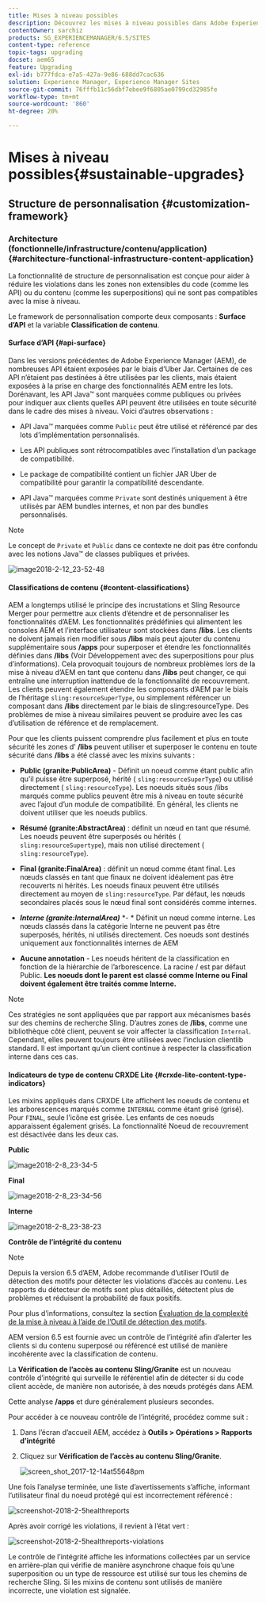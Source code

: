 ```yaml
---
title: Mises à niveau possibles
description: Découvrez les mises à niveau possibles dans Adobe Experience Manager 6.4.
contentOwner: sarchiz
products: SG_EXPERIENCEMANAGER/6.5/SITES
content-type: reference
topic-tags: upgrading
docset: aem65
feature: Upgrading
exl-id: b777fdca-e7a5-427a-9e86-688dd7cac636
solution: Experience Manager, Experience Manager Sites
source-git-commit: 76fffb11c56dbf7ebee9f6805ae0799cd32985fe
workflow-type: tm+mt
source-wordcount: '860'
ht-degree: 20%

---
```


# Mises à niveau possibles{#sustainable-upgrades}

## Structure de personnalisation {#customization-framework}

### Architecture (fonctionnelle/infrastructure/contenu/application)  {#architecture-functional-infrastructure-content-application}

La fonctionnalité de structure de personnalisation est conçue pour aider à réduire les violations dans les zones non extensibles du code (comme les API) ou du contenu (comme les superpositions) qui ne sont pas compatibles avec la mise à niveau.

Le framework de personnalisation comporte deux composants : **Surface d’API** et la variable **Classification de contenu**.

#### Surface d’API {#api-surface}

Dans les versions précédentes de Adobe Experience Manager (AEM), de nombreuses API étaient exposées par le biais d’Uber Jar. Certaines de ces API n’étaient pas destinées à être utilisées par les clients, mais étaient exposées à la prise en charge des fonctionnalités AEM entre les lots. Dorénavant, les API Java™ sont marquées comme publiques ou privées pour indiquer aux clients quelles API peuvent être utilisées en toute sécurité dans le cadre des mises à niveau. Voici d’autres observations :

* API Java™ marquées comme `Public` peut être utilisé et référencé par des lots d’implémentation personnalisés.

* Les API publiques sont rétrocompatibles avec l’installation d’un package de compatibilité.
* Le package de compatibilité contient un fichier JAR Uber de compatibilité pour garantir la compatibilité descendante.
* API Java™ marquées comme `Private` sont destinés uniquement à être utilisés par AEM bundles internes, et non par des bundles personnalisés.

>[!NOTE]
>
>Le concept de `Private` et `Public` dans ce contexte ne doit pas être confondu avec les notions Java™ de classes publiques et privées.

![image2018-2-12_23-52-48](assets/image2018-2-12_23-52-48.png)

#### Classifications de contenu {#content-classifications}

AEM a longtemps utilisé le principe des incrustations et Sling Resource Merger pour permettre aux clients d’étendre et de personnaliser les fonctionnalités d’AEM. Les fonctionnalités prédéfinies qui alimentent les consoles AEM et l’interface utilisateur sont stockées dans **/libs**. Les clients ne doivent jamais rien modifier sous **/libs** mais peut ajouter du contenu supplémentaire sous **/apps** pour superposer et étendre les fonctionnalités définies dans **/libs** (Voir Développement avec des superpositions pour plus d’informations). Cela provoquait toujours de nombreux problèmes lors de la mise à niveau d’AEM en tant que contenu dans **/libs** peut changer, ce qui entraîne une interruption inattendue de la fonctionnalité de recouvrement. Les clients peuvent également étendre les composants d’AEM par le biais de l’héritage `sling:resourceSuperType`, ou simplement référencer un composant dans **/libs** directement par le biais de sling:resourceType. Des problèmes de mise à niveau similaires peuvent se produire avec les cas d’utilisation de référence et de remplacement.

Pour que les clients puissent comprendre plus facilement et plus en toute sécurité les zones d’ **/libs** peuvent utiliser et superposer le contenu en toute sécurité dans **/libs** a été classé avec les mixins suivants :

* **Public (granite:PublicArea)** - Définit un noeud comme étant public afin qu’il puisse être superposé, hérité ( `sling:resourceSuperType`) ou utilisé directement ( `sling:resourceType`). Les noeuds situés sous /libs marqués comme publics peuvent être mis à niveau en toute sécurité avec l’ajout d’un module de compatibilité. En général, les clients ne doivent utiliser que les noeuds publics.

* **Résumé (granite:AbstractArea)** : définit un nœud en tant que résumé. Les noeuds peuvent être superposés ou hérités ( `sling:resourceSupertype`), mais non utilisé directement ( `sling:resourceType`).

* **Final (granite:FinalArea)** : définit un nœud comme étant final. Les nœuds classés en tant que finaux ne doivent idéalement pas être recouverts ni hérités. Les noeuds finaux peuvent être utilisés directement au moyen de `sling:resourceType`. Par défaut, les nœuds secondaires placés sous le nœud final sont considérés comme internes.

* ***Interne (granite:InternalArea)*** *- * Définit un nœud comme interne. Les nœuds classés dans la catégorie Interne ne peuvent pas être superposés, hérités, ni utilisés directement. Ces noeuds sont destinés uniquement aux fonctionnalités internes de AEM

* **Aucune annotation** - Les noeuds héritent de la classification en fonction de la hiérarchie de l’arborescence. La racine / est par défaut Public. **Les noeuds dont le parent est classé comme Interne ou Final doivent également être traités comme Interne.**

>[!NOTE]
>
>Ces stratégies ne sont appliquées que par rapport aux mécanismes basés sur des chemins de recherche Sling. D’autres zones de **/libs**, comme une bibliothèque côté client, peuvent se voir affecter la classification `Internal`. Cependant, elles peuvent toujours être utilisées avec l’inclusion clientlib standard. Il est important qu’un client continue à respecter la classification interne dans ces cas.

#### Indicateurs de type de contenu CRXDE Lite {#crxde-lite-content-type-indicators}

Les mixins appliqués dans CRXDE Lite affichent les noeuds de contenu et les arborescences marqués comme `INTERNAL` comme étant grisé (grisé). Pour `FINAL`, seule l’icône est grisée. Les enfants de ces noeuds apparaissent également grisés. La fonctionnalité Noeud de recouvrement est désactivée dans les deux cas.

**Public**

![image2018-2-8_23-34-5](assets/image2018-2-8_23-34-5.png)

**Final**

![image2018-2-8_23-34-56](assets/image2018-2-8_23-34-56.png)

**Interne**

![image2018-2-8_23-38-23](assets/image2018-2-8_23-38-23.png)

**Contrôle de l’intégrité du contenu**

>[!NOTE]
>
>Depuis la version 6.5 d’AEM, Adobe recommande d’utiliser l’Outil de détection des motifs pour détecter les violations d’accès au contenu. Les rapports du détecteur de motifs sont plus détaillés, détectent plus de problèmes et réduisent la probabilité de faux positifs.
>
>Pour plus d’informations, consultez la section [Évaluation de la complexité de la mise à niveau à l’aide de l’Outil de détection des motifs](/help/sites-deploying/pattern-detector.md).

AEM version 6.5 est fournie avec un contrôle de l’intégrité afin d’alerter les clients si du contenu superposé ou référencé est utilisé de manière incohérente avec la classification de contenu.

La **Vérification de l’accès au contenu Sling/Granite** est un nouveau contrôle d’intégrité qui surveille le référentiel afin de détecter si du code client accède, de manière non autorisée, à des nœuds protégés dans AEM.

Cette analyse **/apps** et dure généralement plusieurs secondes.

Pour accéder à ce nouveau contrôle de l’intégrité, procédez comme suit :

1. Dans l’écran d’accueil AEM, accédez à **Outils > Opérations > Rapports d’intégrité**
1. Cliquez sur **Vérification de l’accès au contenu Sling/Granite**.

   ![screen_shot_2017-12-14at55648pm](assets/screen_shot_2017-12-14at55648pm.png)

Une fois l’analyse terminée, une liste d’avertissements s’affiche, informant l’utilisateur final du noeud protégé qui est incorrectement référencé :

![screenshot-2018-2-5healthreports](assets/screenshot-2018-2-5healthreports.png)

Après avoir corrigé les violations, il revient à l’état vert :

![screenshot-2018-2-5healthreports-violations](assets/screenshot-2018-2-5healthreports-violations.png)

Le contrôle de l’intégrité affiche les informations collectées par un service en arrière-plan qui vérifie de manière asynchrone chaque fois qu’une superposition ou un type de ressource est utilisé sur tous les chemins de recherche Sling. Si les mixins de contenu sont utilisés de manière incorrecte, une violation est signalée.
